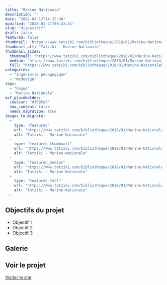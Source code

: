 ```yaml
---
title: "Marine Nationale"
description: ""
date: "2012-01-12T14:22:30"
modified: "2018-01-21T09:43:31"
slug: "dispositif"
draft: false
featured: false
thumbnail: "https://www.tatziki.com/bibliotheque/2018/01/Marine-NationaleRondier01-1.jpg"
thumbnail_alt: "Tatziki - Marine-Nationale"
thumbnail_sizes:
  thumbnail: "https://www.tatziki.com/bibliotheque/2018/01/Marine-NationaleRondier01-1-150x150.jpg"
  medium: "https://www.tatziki.com/bibliotheque/2018/01/Marine-NationaleRondier01-1-300x224.jpg"
  full: "https://www.tatziki.com/bibliotheque/2018/01/Marine-NationaleRondier01-1.jpg"
categories:
  - "Ingénierie pédagogique"
  - "Wedesign"
tags:
  - "Cegos"
  - "Marine Nationale"
acf_placeholder:
  couleur: "#3085a3"
  has_content: false
  needs_migration: true
images_to_migrate:
  -
    type: "featured"
    url: "https://www.tatziki.com/bibliotheque/2018/01/Marine-NationaleRondier01-1.jpg"
    alt: "Tatziki - Marine-Nationale"
  -
    type: "featured_thumbnail"
    url: "https://www.tatziki.com/bibliotheque/2018/01/Marine-NationaleRondier01-1-150x150.jpg"
    alt: "Tatziki - Marine-Nationale"
  -
    type: "featured_medium"
    url: "https://www.tatziki.com/bibliotheque/2018/01/Marine-NationaleRondier01-1-300x224.jpg"
    alt: "Tatziki - Marine-Nationale"
  -
    type: "featured_full"
    url: "https://www.tatziki.com/bibliotheque/2018/01/Marine-NationaleRondier01-1.jpg"
    alt: "Tatziki - Marine-Nationale"
---
```


## Objectifs du projet

<!-- TODO: Ajouter les objectifs depuis ACF -->
- Objectif 1
- Objectif 2
- Objectif 3

## Galerie

<!-- TODO: Ajouter les images du projet -->

## Voir le projet

[Visiter le site](https://www.tatziki.com/dispositif/)
